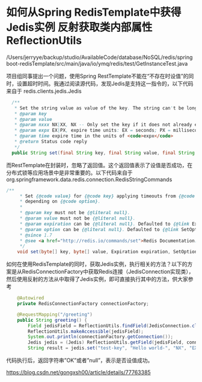 # 如何从Spring RedisTemplate中获得Jedis实例 反射获取类内部属性 ReflectionUtils

/Users/jerryye/backup/studio/AvailableCode/database/NoSQL/redis/springboot-redisTemplate/src/main/java/io/ymq/redis/test/GetInstanceTest.java

项目组同事提出一个问题，使用Spring RestTemplate不能在“不存在时设值”的同时，设置超时时间。我通过阅读源代码，发现Jedis是支持这一指令的，以下代码来自于 redis.clients.jedis.Jedis

```java
  /**
   * Set the string value as value of the key. The string can't be longer than 1073741824 bytes (1 GB).
   * @param key
   * @param value
   * @param nxxx NX|XX, NX -- Only set the key if it does not already exist. XX -- Only set the key if it already exist.
   * @param expx EX|PX, expire time units: EX = seconds; PX = milliseconds
   * @param time expire time in the units of <code>expx</code>
   * @return Status code reply
   */
  public String set(final String key, final String value, final String nxxx, final String expx, final long time) {
```

而RestTemplate在封装时，忽略了返回值。这个返回值表示了设值是否成功，在分布式锁等应用场景中是非常重要的。以下代码来自于org.springframework.data.redis.connection.RedisStringCommands

```java
/**
     * Set {@code value} for {@code key} applying timeouts from {@code expiration} if set and inserting/updating values
     * depending on {@code option}.
     *
     * @param key must not be {@literal null}.
     * @param value must not be {@literal null}.
     * @param expiration can be {@literal null}. Defaulted to {@link Expiration#persistent()}.
     * @param option can be {@literal null}. Defaulted to {@link SetOption#UPSERT}.
     * @since 1.7
     * @see <a href="http://redis.io/commands/set">Redis Documentation: SET</a>
     */
    void set(byte[] key, byte[] value, Expiration expiration, SetOption option); 
```

如何在使用RedisTemplate的同时，获取Jedis实例，执行相关的方法？以下的方案是从RedisConnectionFactory中获取Redis连接（JedisConnection实现类），然后使用反射的方法从中取得了Jedis实例，即可直接执行其中的方法，供大家参考

```java
    @Autowired
    private RedisConnectionFactory connectionFactory;

    @RequestMapping("/greeting")
    public String greeting() {
        Field jedisField = ReflectionUtils.findField(JedisConnection.class, "jedis");
        ReflectionUtils.makeAccessible(jedisField);
        System.out.println(connectionFactory.getConnection());
        Jedis jedis = (Jedis) ReflectionUtils.getField(jedisField, connectionFactory.getConnection());
        String result = jedis.set("test-key", "Hello world-", "NX", "EX", 1);
```

代码执行后，返回字符串”OK”或者”null”，表示是否设值成功。



https://blog.csdn.net/gongxsh00/article/details/77763385